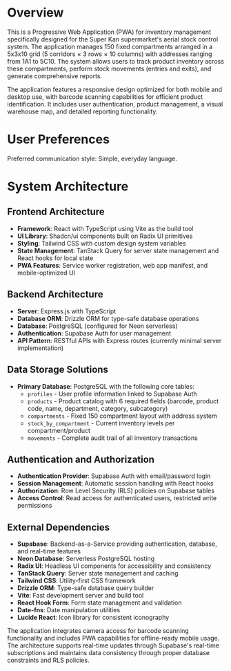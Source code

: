 # Overview

This is a Progressive Web Application (PWA) for inventory management specifically designed for the Super Kan supermarket's aerial stock control system. The application manages 150 fixed compartments arranged in a 5x3x10 grid (5 corridors × 3 rows × 10 columns) with addresses ranging from 1A1 to 5C10. The system allows users to track product inventory across these compartments, perform stock movements (entries and exits), and generate comprehensive reports.

The application features a responsive design optimized for both mobile and desktop use, with barcode scanning capabilities for efficient product identification. It includes user authentication, product management, a visual warehouse map, and detailed reporting functionality.

# User Preferences

Preferred communication style: Simple, everyday language.

# System Architecture

## Frontend Architecture
- **Framework**: React with TypeScript using Vite as the build tool
- **UI Library**: Shadcn/ui components built on Radix UI primitives
- **Styling**: Tailwind CSS with custom design system variables
- **State Management**: TanStack Query for server state management and React hooks for local state
- **PWA Features**: Service worker registration, web app manifest, and mobile-optimized UI

## Backend Architecture
- **Server**: Express.js with TypeScript
- **Database ORM**: Drizzle ORM for type-safe database operations
- **Database**: PostgreSQL (configured for Neon serverless)
- **Authentication**: Supabase Auth for user management
- **API Pattern**: RESTful APIs with Express routes (currently minimal server implementation)

## Data Storage Solutions
- **Primary Database**: PostgreSQL with the following core tables:
  - `profiles` - User profile information linked to Supabase Auth
  - `products` - Product catalog with 6 required fields (barcode, product code, name, department, category, subcategory)
  - `compartments` - Fixed 150 compartment layout with address system
  - `stock_by_compartment` - Current inventory levels per compartment/product
  - `movements` - Complete audit trail of all inventory transactions

## Authentication and Authorization
- **Authentication Provider**: Supabase Auth with email/password login
- **Session Management**: Automatic session handling with React hooks
- **Authorization**: Row Level Security (RLS) policies on Supabase tables
- **Access Control**: Read access for authenticated users, restricted write permissions

## External Dependencies

- **Supabase**: Backend-as-a-Service providing authentication, database, and real-time features
- **Neon Database**: Serverless PostgreSQL hosting
- **Radix UI**: Headless UI components for accessibility and consistency
- **TanStack Query**: Server state management and caching
- **Tailwind CSS**: Utility-first CSS framework
- **Drizzle ORM**: Type-safe database query builder
- **Vite**: Fast development server and build tool
- **React Hook Form**: Form state management and validation
- **Date-fns**: Date manipulation utilities
- **Lucide React**: Icon library for consistent iconography

The application integrates camera access for barcode scanning functionality and includes PWA capabilities for offline-ready mobile usage. The architecture supports real-time updates through Supabase's real-time subscriptions and maintains data consistency through proper database constraints and RLS policies.
